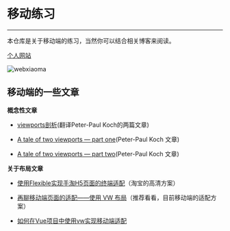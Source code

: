 
# 移动练习

--- 


本仓库是关于移动端的练习，当然你可以结合相关博客来阅读。

[个人网站](http://www.webxiaoma.com/phone/)

![webxiaoma](http://www.webxiaoma.com/img/manong.jpg)


## 移动端的一些文章


**概念性文章**

- [viewports剖析](http://www.w3cplus.com/css/viewports.html)(翻译Peter-Paul Koch的两篇文章)

- [A tale of two viewports — part one](https://www.quirksmode.org/mobile/viewports2.html)(Peter-Paul Koch 文章)
- [A tale of two viewports — part two](https://www.quirksmode.org/mobile/viewports2.html)(Peter-Paul Koch 文章)

**关于布局文章**

- [使用Flexible实现手淘H5页面的终端适配](https://github.com/amfe/article/issues/17)（淘宝的高清方案）

- [再聊移动端页面的适配——使用 VW 布局](https://www.w3cplus.com/css/vw-for-layout.html)（推荐看看，目前移动端的适配方案）

- [如何在Vue项目中使用vw实现移动端适配]()